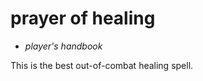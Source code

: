 # <navy>prayer of healing</navy>

- *player's handbook*

This is the best out-of-combat healing spell.
